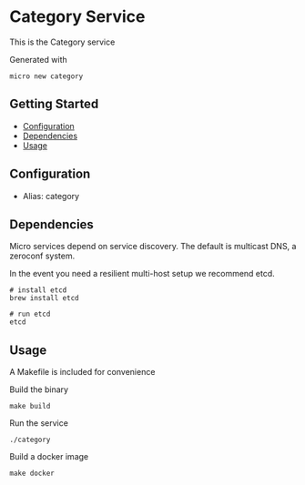 # Category Service

This is the Category service

Generated with

```
micro new category
```

## Getting Started

- [Configuration](#configuration)
- [Dependencies](#dependencies)
- [Usage](#usage)

## Configuration

- Alias: category

## Dependencies

Micro services depend on service discovery. The default is multicast DNS, a zeroconf system.

In the event you need a resilient multi-host setup we recommend etcd.

```
# install etcd
brew install etcd

# run etcd
etcd
```

## Usage

A Makefile is included for convenience

Build the binary

```
make build
```

Run the service
```
./category
```

Build a docker image
```
make docker
```